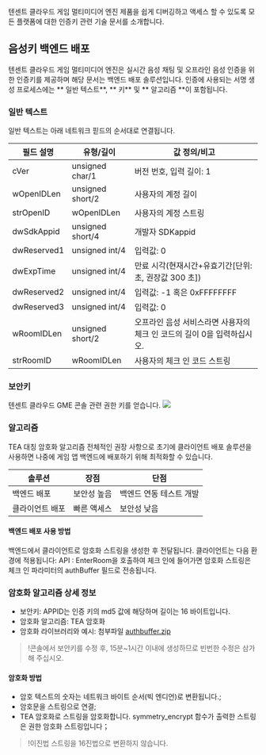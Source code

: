 텐센트 클라우드 게임 멀티미디어 엔진 제품을 쉽게 디버깅하고 액세스 할 수 있도록 모든 플랫폼에 대한 인증키 관련 기술 문서를 소개합니다.


## 음성키 백엔드 배포
텐센트 클라우드 게임 멀티미디어 엔진은 실시간 음성 채팅 및 오프라인 음성 인증을 위한 인증키를 제공하며 해당 문서는 백엔드 배포 솔루션입니다.
인증에 사용되는 서명 생성 프로세스에는 ** 일반 텍스트**, ** 키** 및 ** 알고리즘 **이 포함됩니다.

### 일반 텍스트
일반 텍스트는 아래 네트워크 핃드의 순서대로 연결됩니다.

|필드 설명   | 유형/길이|  값 정의/비고|
| ---------------- |-------------------|--------------|
| cVer|unsigned char/1|버전 번호, 입력 길이: 1|
| wOpenIDLen|unsigned short/2|사용자의 계정 길이|
| strOpenID|wOpenIDLen|사용자의 계정 스트링|
| dwSdkAppid|unsigned short/4|개발자 SDKappid|
| dwReserved1|unsigned int/4|입력값: 0|
| dwExpTime|unsigned int/4|만료 시각(현재시간+유효기간[단위: 초, 권장값 300 초])|
| dwReserved2|unsigned int/4|입력값: -1 혹은 0xFFFFFFFF|
| dwReserved3|unsigned int/4|입력값: 0|
| wRoomIDLen|unsigned short/2|오프라인 음성 서비스라면 사용자의 체크 인 코드의 길이 0을 입력하십시오.|
| strRoomID|wRoomIDLen|사용자의 체크 인 코드 스트링|

### 보안키
텐센트 클라우드 GME 콘솔 관련 권한 키를 얻습니다.
![](https://main.qcloudimg.com/raw/5f360cf9f725960c08db4de4f06068da.png)

### 알고리즘
TEA 대칭 암호화 알고리즘
전체적인 권장 사항으로 초기에 클라이언트 배포 솔루션을 사용하면 나중에 게임 앱 백엔드에 배포하기 위해 최적화할 수 있습니다.

|솔루션       | 장점        | 단점|
| ------------- |-------------|-------------| 
| 백엔드 배포    |보안성 높음|백엔드 연동 테스트 개발|
| 클라이언트 배포      |빠른 액세스|보안성 낮음|

#### 백엔드 배포 사용 방법
백엔드에서 클라이언트로 암호화 스트링을 생성한 후 전달됩니다. 클라이언트는 다음 환경에 적용됩니다: API : EnterRoom을 호출하여 체크 인에 들어가면 암호화 스트링은 체크 인 파라미터의 authBuffer 필드로 전송됩니다.




### 암호화 알고리즘 상세 정보
- 보안키: APPID는 인증 키의 md5 값에 해당하며 길이는 16 바이트입니다.
- 암호화 알고리즘: TEA 암호화
- 암호화 라이브러리와 예시: 첨부파일 [authbuffer.zip](https://main.qcloudimg.com/raw/c8be793e20c85114499f52e0f8c29190.zip)

>!콘솔에서 보안키를 수정 후, 15분~1시간 이내에 생성하므로 빈번한 수정은 삼가해 주십시오.



#### 암호화 방법	
- 암호 텍스트의 숫자는 네트워크 바이트 순서(빅 엔디언)로 변환됩니다.;
- 암호문을 스트링으로 연결;
- TEA 암호화로 스트링을 암호화합니다. symmetry_encrypt 함수가 출력한 스트링은 권한 암호화 스트링입니다；

>!이진법 스트링을 16진법으로 변환하지 않습니다.



